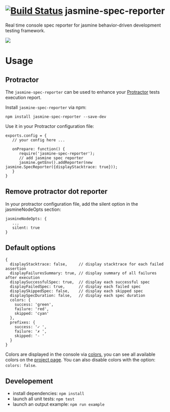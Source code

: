 [![Build Status](https://travis-ci.org/bcaudan/jasmine-spec-reporter.svg?branch=master)](https://travis-ci.org/bcaudan/jasmine-spec-reporter)
jasmine-spec-reporter
=====================

Real time console spec reporter for jasmine behavior-driven development testing framework.

![](https://raw.github.com/bcaudan/jasmine-spec-reporter/master/screenshot.png)

# Usage
## Protractor
The `jasmine-spec-reporter` can be used to enhance your [Protractor](https://github.com/angular/protractor) tests execution report.

Install `jasmine-spec-reporter` via npm:

    npm install jasmine-spec-reporter --save-dev

Use it in your Protractor configuration file:

    exports.config = {
       // your config here ...

       onPrepare: function() {
          require('jasmine-spec-reporter');
          // add jasmine spec reporter
          jasmine.getEnv().addReporter(new jasmine.SpecReporter({displayStacktrace: true}));
       }
    }

## Remove protractor dot reporter
In your protractor configuration file, add the silent option in the jasmineNodeOpts section:

    jasmineNodeOpts: {
       ...
       silent: true
    }

## Default options

    {
      displayStacktrace: false,     // display stacktrace for each failed assertion
      displayFailuresSummary: true, // display summary of all failures after execution
      displaySuccessfulSpec: true,  // display each successful spec
      displayFailedSpec: true,      // display each failed spec
      displaySkippedSpec: false,    // display each skipped spec
      displaySpecDuration: false,   // display each spec duration
      colors: {
        success: 'green',
        failure: 'red',
        skipped: 'cyan'
      },
      prefixes: {
        success: '✓ ',
        failure: '✗ ',
        skipped: '- '
      }
    }

Colors are displayed in the console via [colors](https://github.com/Marak/colors.js), you can see all available colors on the [project page](https://github.com/Marak/colors.js).
You can also disable colors with the option: `colors: false`.

## Developement

* install dependencies: `npm install`
* launch all unit tests: `npm test`
* launch an output example: `npm run example`
